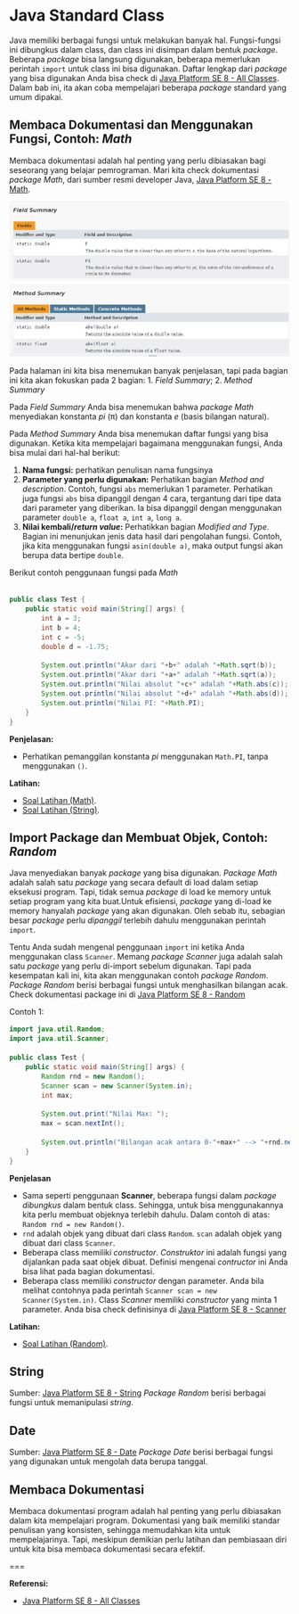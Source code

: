 # Java Standard Class

Java memiliki berbagai fungsi untuk melakukan banyak hal. Fungsi-fungsi ini dibungkus dalam class, dan class ini disimpan dalam bentuk _package_. Beberapa _package_ bisa langsung digunakan, beberapa memerlukan perintah `import` untuk class ini bisa digunakan. Daftar lengkap dari _package_ yang bisa digunakan Anda bisa check di [Java Platform SE 8 - All Classes](https://docs.oracle.com/javase/8/docs/api/allclasses-frame.html). Dalam bab ini, ita akan coba mempelajari beberapa _package_ standard yang umum dipakai.

## Membaca Dokumentasi dan Menggunakan Fungsi, Contoh: _Math_
Membaca dokumentasi adalah hal penting yang perlu dibiasakan bagi seseorang yang belajar pemrograman. Mari kita check dokumentasi _package Math_, dari sumber resmi developer Java, [Java Platform SE 8 - Math](https://docs.oracle.com/javase/8/docs/api/java/lang/Math.html). 

![](images/11-doc-1.jpg)

Pada halaman ini kita bisa menemukan banyak penjelasan, tapi pada bagian ini kita akan fokuskan pada 2 bagian: 1. _Field Summary_; 2. _Method Summary_

Pada _Field Summary_ Anda bisa menemukan bahwa _package Math_ menyediakan konstanta _pi_ (π) dan konstanta _e_ (basis bilangan natural).

Pada _Method Summary_ Anda bisa menemukan daftar fungsi yang bisa digunakan. Ketika kita mempelajari bagaimana menggunakan fungsi, Anda bisa mulai dari hal-hal berikut:
1. **Nama fungsi:** perhatikan penulisan nama fungsinya
2. **Parameter yang perlu digunakan:** Perhatikan bagian _Method and description_. Contoh, fungsi `abs` memerlukan 1 parameter. Perhatikan juga fungsi `abs` bisa dipanggil dengan 4 cara, tergantung dari tipe data dari parameter yang diberikan. Ia bisa dipanggil dengan menggunakan parameter `double a`, `float a`, `int a`, `long a`.
3. **Nilai kembali/_return value_:** Perhatikkan bagian _Modified and Type_. Bagian ini menunjukan jenis data hasil dari pengolahan fungsi. Contoh, jika kita menggunakan fungsi `asin(double a)`, maka output fungsi akan berupa data bertipe `double`.

Berikut contoh penggunaan fungsi pada _Math_

```java

public class Test {
    public static void main(String[] args) {
        int a = 3;
        int b = 4;
        int c = -5;
        double d = -1.75;

        System.out.println("Akar dari "+b+" adalah "+Math.sqrt(b));
        System.out.println("Akar dari "+a+" adalah "+Math.sqrt(a));
        System.out.println("Nilai absolut "+c+" adalah "+Math.abs(c));
        System.out.println("Nilai absolut "+d+" adalah "+Math.abs(d));
        System.out.println("Nilai PI: "+Math.PI);
    }
}

```
**Penjelasan:**
* Perhatikan pemanggilan konstanta _pi_ menggunakan `Math.PI`, tanpa menggunakan `()`.


**Latihan:**
* [Soal Latihan (Math)](../latihan/06-class-3.md). 
* [Soal Latihan (String)](../latihan/06-class-2.md). 

## Import Package dan Membuat Objek, Contoh: _Random_
Java menyediakan banyak _package_ yang bisa digunakan.  _Package Math_ adalah salah satu _package_ yang secara default di load dalam setiap eksekusi program. Tapi, tidak semua _package_ di load ke memory untuk setiap program yang kita buat.Untuk efisiensi, _package_ yang di-load ke memory hanyalah _package_ yang akan digunakan. Oleh sebab itu, sebagian besar _package_ perlu _dipanggil_ terlebih dahulu menggunakan perintah `import`.

Tentu Anda sudah mengenal penggunaan `import` ini ketika Anda menggunakan class `Scanner`. Memang _package Scanner_ juga adalah salah satu _package_ yang perlu di-import sebelum digunakan. Tapi pada kesempatan kali ini, kita akan menggunakan contoh _package Random_. _Package Random_ berisi berbagai fungsi untuk menghasilkan bilangan acak. Check dokumentasi package ini di [Java Platform SE 8 - Random](https://docs.oracle.com/javase/8/docs/api/java/util/Random.html)

Contoh 1:
```java
import java.util.Random;
import java.util.Scanner;

public class Test {
    public static void main(String[] args) {
        Random rnd = new Random();
        Scanner scan = new Scanner(System.in);
        int max;

        System.out.print("Nilai Max: ");
        max = scan.nextInt();

        System.out.println("Bilangan acak antara 0-"+max+" --> "+rnd.nextInt(max));
    }
}
```
**Penjelasan**
* Sama seperti penggunaan **Scanner**, beberapa fungsi dalam _package_ _dibungkus_ dalam bentuk class. Sehingga, untuk bisa menggunakannya kita perlu membuat objeknya terlebih dahulu. Dalam contoh di atas: `Random rnd = new Random()`.
* `rnd` adalah objek yang dibuat dari class `Random`. `scan` adalah objek yang dibuat dari class `Scanner`.
* Beberapa class memiliki _constructor_. _Construktor_ ini adalah fungsi yang dijalankan pada saat objek dibuat. Definisi mengenai _contructor_ ini Anda bisa lihat pada bagian dokumentasi.
* Beberapa class memiliki _constructor_ dengan parameter. Anda bila melihat contohnya pada perintah `Scanner scan = new Scanner(System.in)`. Class _Scanner_ memiliki _constructor_ yang minta 1 parameter. Anda bisa check definisinya di [Java Platform SE 8 - Scanner](https://docs.oracle.com/javase/8/docs/api/java/util/Scanner.html)


**Latihan:**
* [Soal Latihan (Random)](../latihan/06-class-1.md). 


## String
Sumber: [Java Platform SE 8 - String](https://docs.oracle.com/javase/8/docs/api/java/lang/String.html)
_Package Random_ berisi berbagai fungsi untuk memanipulasi _string_.


## Date
Sumber: [Java Platform SE 8 - Date](https://docs.oracle.com/javase/8/docs/api/java/sql/Date.html)
_Package Date_ berisi berbagai fungsi yang digunakan untuk mengolah data berupa tanggal.

## Membaca Dokumentasi
Membaca dokumentasi program adalah hal penting yang perlu dibiasakan dalam kita mempelajari program. Dokumentasi yang baik memiliki standar penulisan yang konsisten, sehingga memudahkan kita untuk mempelajarinya. Tapi, meskipun demikian perlu latihan dan pembiasaan diri untuk kita bisa membaca dokumentasi secara efektif.




===

**Referensi:**
* [Java Platform SE 8 - All Classes](https://docs.oracle.com/javase/8/docs/api/allclasses-frame.html)